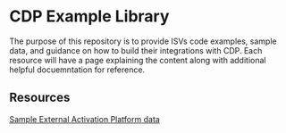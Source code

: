 # CDP Example Library

The purpose of this repository is to provide ISVs code examples, sample data, and guidance on how to build their integrations with CDP. Each resource will have a page explaining the content along with additional helpful docuemntation for reference.

## Resources
[Sample External Activation Platform data](./sample-data/external-activation-platform-output)
